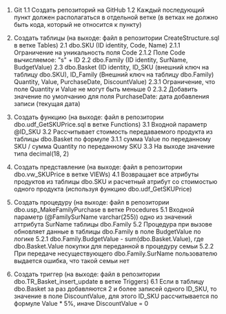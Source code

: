 1. Git
  1.1 Cоздать репозиторий на GitHub
  1.2 Каждый последующий пункт должен располагаться в отдельной ветке (в ветках не должно быть кода, который не относится к пункту)

2. Создать таблицы (на выходе: файл в репозитории CreateStructure.sql в ветке Tables)
  2.1 dbo.SKU (ID identity, Code, Name)
    2.1.1 Ограничение на уникальность поля Code
    2.1.2 Поле Code вычисляемое: "s" + ID
  2.2 dbo.Family (ID identity, SurName, BudgetValue)
  2.3 dbo.Basket (ID identity, ID_SKU (внешний ключ на таблицу dbo.SKU), ID_Family (Внешний ключ на таблицу dbo.Family) Quantity, Value, PurchaseDate, DiscountValue)
    2.3.1 Ограничение, что поле Quantity и Value не могут быть меньше 0
    2.3.2 Добавить значение по умолчанию для поля PurchaseDate: дата добавления записи (текущая дата)

3. Создать функцию (на выходе: файл в репозитории dbo.udf_GetSKUPrice.sql в ветке Functions)
  3.1 Входной параметр @ID_SKU
  3.2 Рассчитывает стоимость передаваемого продукта из таблицы dbo.Basket по формуле
    3.1.1 сумма Value по переданному SKU / сумма Quantity по переданному SKU
  3.3 На выходе значение типа decimal(18, 2)

4. Создать представление (на выходе: файл в репозитории dbo.vw_SKUPrice в ветке VIEWs)
  4.1 Возвращает все атрибуты продуктов из таблицы dbo.SKU и расчетный атрибут со стоимостью одного продукта (используя функцию dbo.udf_GetSKUPrice)

5. Создать процедуру (на выходе: файл в репозитории dbo.usp_MakeFamilyPurchase в ветке Procedures
  5.1 Входной параметр (@FamilySurName varchar(255)) одно из значений аттрибута SurName таблицы dbo.Family
  5.2 Процедура при вызове обновляет данные в таблицы dbo.Family в поле BudgetValue по логике
    5.2.1 dbo.Family.BudgetValue - sum(dbo.Basket.Value), где dbo.Basket.Value покупки для переданной в процедуру семьи
    5.2.2 При передаче несуществующего dbo.Family.SurName пользователю выдается ошибка, что такой семьи нет

6. Создать триггер (на выходе: файл в репозитории dbo.TR_Basket_insert_update в ветке Triggers)
  6.1 Если в таблицу dbo.Basket за раз добавляются 2 и более записей одного ID_SKU, то значение в поле DiscountValue, для этого ID_SKU рассчитывается по формуле Value * 5%, иначе DiscountValue = 0
